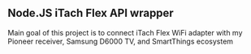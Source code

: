 ## Node.JS iTach Flex API wrapper
Main goal of this project is to connect iTach Flex WiFi adapter with my Pioneer receiver, Samsung D6000 TV, and SmartThings ecosystem